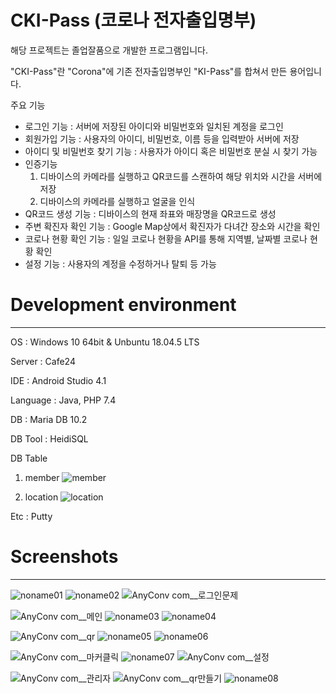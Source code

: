 # CKI-Pass (코로나 전자출입명부)

해당 프로젝트는 졸업잘품으로 개발한 프로그램입니다.

"CKI-Pass"란 "Corona"에 기존 전자출입명부인 "KI-Pass"를 합쳐서 만든 용어입니다. 

주요 기능
- 로그인 기능 : 서버에 저장된 아이디와 비밀번호와 일치된 계정을 로그인
- 회원가입 기능 : 사용자의 아이디, 비밀번호, 이름 등을 입력받아 서버에 저장
- 아이디 및 비밀번호 찾기 기능 : 사용자가 아이디 혹은 비밀번호 분실 시 찾기 가능
- 인증기능
  1. 디바이스의 카메라를 실행하고 QR코드를 스캔하여 해당 위치와 시간을 서버에 저장
  2. 디바이스의 카메라를 실행하고 얼굴을 인식
- QR코드 생성 기능 : 디바이스의 현재 좌표와 매장명을 QR코드로 생성
- 주변 확진자 확인 기능 : Google Map상에서 확진자가 다녀간 장소와 시간을 확인
- 코로나 현황 확인 기능 : 일일 코로나 현황을 API를 통해 지역별, 날짜별 코로나 현황 확인
- 설정 기능 : 사용자의 계정을 수정하거나 탈퇴 등 가능

# Development environment
--------------
OS : Windows 10 64bit & Unbuntu 18.04.5 LTS

Server : Cafe24

IDE : Android Studio 4.1

Language : Java, PHP 7.4

DB : Maria DB 10.2 

DB Tool : HeidiSQL

DB Table

1. member
![member](https://user-images.githubusercontent.com/52353492/99325092-dfdf9f00-28b8-11eb-8c6a-e90aea3097e4.PNG)

2. location
![location](https://user-images.githubusercontent.com/52353492/99325098-e2da8f80-28b8-11eb-9978-26ae0b4767e3.PNG)

Etc : Putty


# Screenshots 
--------------
![noname01](https://user-images.githubusercontent.com/52353492/99207046-4eacf180-2800-11eb-945c-caaaca9e2b31.jpg)
![noname02](https://user-images.githubusercontent.com/52353492/99207047-4f458800-2800-11eb-8869-6a21ae30533f.jpg)
![AnyConv com__로그인문제](https://user-images.githubusercontent.com/52353492/99326018-ce979200-28ba-11eb-9f04-048b252c0a35.jpg)

![AnyConv com__메인](https://user-images.githubusercontent.com/52353492/99326026-d0f9ec00-28ba-11eb-9a75-06256b5dd4cf.jpg)
![noname03](https://user-images.githubusercontent.com/52353492/99207050-4fde1e80-2800-11eb-85d8-6d95ae279079.jpg)
![noname04](https://user-images.githubusercontent.com/52353492/99207051-5076b500-2800-11eb-998a-6c0e30db5e24.jpg)

![AnyConv com__qr](https://user-images.githubusercontent.com/52353492/99326031-d22b1900-28ba-11eb-9dfc-de17d9324f5d.jpg)
![noname05](https://user-images.githubusercontent.com/52353492/99207052-5076b500-2800-11eb-8ed9-932ab2aa61bb.jpg)
![noname06](https://user-images.githubusercontent.com/52353492/99207054-510f4b80-2800-11eb-9641-f6418abafa47.jpg)

![AnyConv com__마커클릭](https://user-images.githubusercontent.com/52353492/99326021-cfc8bf00-28ba-11eb-821c-83e345f234a9.jpg)
![noname07](https://user-images.githubusercontent.com/52353492/99207055-510f4b80-2800-11eb-8bbd-8936076362b2.jpg)
![AnyConv com__설정](https://user-images.githubusercontent.com/52353492/99326020-cf302880-28ba-11eb-9ff0-7b2e26300376.jpg)

![AnyConv com__관리자](https://user-images.githubusercontent.com/52353492/99326028-d1928280-28ba-11eb-8a73-05eaadf75a94.jpg)
![AnyConv com__qr만들기](https://user-images.githubusercontent.com/52353492/99326029-d1928280-28ba-11eb-91a3-c9a306c9bcf5.jpg)
![noname08](https://user-images.githubusercontent.com/52353492/99207056-51a7e200-2800-11eb-9b2b-15c377c212aa.jpg)
